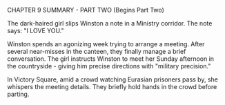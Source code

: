 CHAPTER 9 SUMMARY - PART TWO (Begins Part Two)

The dark-haired girl slips Winston a note in a Ministry corridor. The note says: "I LOVE YOU."

Winston spends an agonizing week trying to arrange a meeting. After several near-misses in the canteen, they finally manage a brief conversation. The girl instructs Winston to meet her Sunday afternoon in the countryside - giving him precise directions with "military precision."

In Victory Square, amid a crowd watching Eurasian prisoners pass by, she whispers the meeting details. They briefly hold hands in the crowd before parting.
